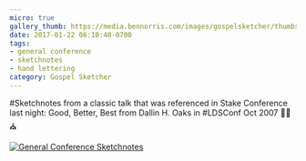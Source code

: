 ```yaml
---
micro: true
gallery_thumb: https://media.bennorris.com/images/gospelsketcher/thumbs/oct-07-oaks.jpg
date: 2017-01-22 06:10:40-0700
tags:
- general conference
- sketchnotes
- hand lettering
category: Gospel Sketcher
---
```


#Sketchnotes from a classic talk that was referenced in Stake Conference last night: Good, Better, Best from Dallin H. Oaks in #LDSConf Oct 2007 ✍🏼⛪️

[![General Conference Sketchnotes](https://media.bennorris.com/images/gospelsketcher/general-conference/oct-07-oaks.jpg)](https://media.bennorris.com/images/gospelsketcher/general-conference/oct-07-oaks.jpg)
